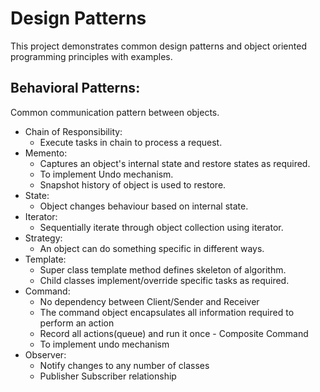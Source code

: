 # Design Patterns
This project demonstrates common design patterns and object oriented programming principles with examples.

## Behavioral Patterns:
Common communication pattern between objects.
* Chain of Responsibility: 
    - Execute tasks in chain to process a request.
* Memento: 
    - Captures an object's internal state and restore states as required. 
    - To implement Undo mechanism.
    - Snapshot history of object is used to restore.
* State: 
    - Object changes behaviour based on internal state.
* Iterator: 
    - Sequentially iterate through object collection using iterator.
* Strategy: 
    - An object can do something specific in different ways.
* Template: 
    - Super class template method defines skeleton of algorithm. 
    - Child classes implement/override specific tasks as required.
* Command:
    - No dependency between Client/Sender and Receiver
    - The command object encapsulates all information required to perform an action
    - Record all actions(queue) and run it once - Composite Command
    - To implement undo mechanism
* Observer:
    - Notify changes to any number of classes
    - Publisher Subscriber relationship

